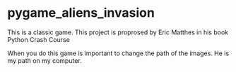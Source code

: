 # pygame_aliens_invasion
This is a classic game. This project is proprosed by Eric Matthes in his book Python Crash Course

When you do this game is important to change the path of the images.
He is my path on my computer.


